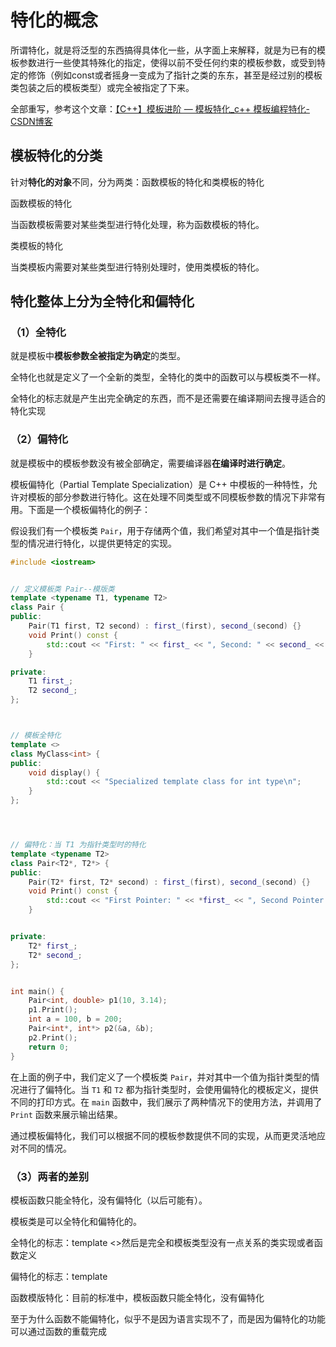 # 特化的概念

所谓特化，就是将泛型的东西搞得具体化一些，从字面上来解释，就是为已有的模板参数进行一些使其特殊化的指定，使得以前不受任何约束的模板参数，或受到特定的修饰（例如const或者摇身一变成为了指针之类的东东，甚至是经过别的模板类包装之后的模板类型）或完全被指定了下来。



全部重写，参考这个文章：[【C++】模板进阶 — 模板特化_c++ 模板编程特化-CSDN博客](https://blog.csdn.net/m0_63059866/article/details/127157524)

## 模板特化的分类

针对**特化的对象**不同，分为两类：函数模板的特化和类模板的特化

函数模板的特化

当函数模板需要对某些类型进行特化处理，称为函数模板的特化。

类模板的特化

当类模板内需要对某些类型进行特别处理时，使用类模板的特化。



## 特化整体上分为全特化和偏特化



### （1）全特化

就是模板中**模板参数全被指定为确定**的类型。

全特化也就是定义了一个全新的类型，全特化的类中的函数可以与模板类不一样。

全特化的标志就是产生出完全确定的东西，而不是还需要在编译期间去搜寻适合的特化实现



### （2）偏特化

就是模板中的模板参数没有被全部确定，需要编译器**在编译时进行确定**。

模板偏特化（Partial Template Specialization）是 C++ 中模板的一种特性，允许对模板的部分参数进行特化。这在处理不同类型或不同模板参数的情况下非常有用。下面是一个模板偏特化的例子：

假设我们有一个模板类 `Pair`，用于存储两个值，我们希望对其中一个值是指针类型的情况进行特化，以提供更特定的实现。



```c++
#include <iostream>


// 定义模板类 Pair--模版类
template <typename T1, typename T2>
class Pair {
public:
    Pair(T1 first, T2 second) : first_(first), second_(second) {}
    void Print() const {
        std::cout << "First: " << first_ << ", Second: " << second_ << std::endl;
    }

private:
    T1 first_;
    T2 second_;
};



// 模板全特化
template <>
class MyClass<int> {
public:
    void display() {
        std::cout << "Specialized template class for int type\n";
    }
};




// 偏特化：当 T1 为指针类型时的特化
template <typename T2>
class Pair<T2*, T2*> {
public:
    Pair(T2* first, T2* second) : first_(first), second_(second) {}
    void Print() const {
        std::cout << "First Pointer: " << *first_ << ", Second Pointer: " << *second_ << std::endl;
    }


private:
    T2* first_;
    T2* second_;
};


int main() {
    Pair<int, double> p1(10, 3.14);
    p1.Print();
    int a = 100, b = 200;
    Pair<int*, int*> p2(&a, &b);
    p2.Print();
    return 0;
}
```





在上面的例子中，我们定义了一个模板类 `Pair`，并对其中一个值为指针类型的情况进行了偏特化。当 `T1` 和 `T2` 都为指针类型时，会使用偏特化的模板定义，提供不同的打印方式。在 `main` 函数中，我们展示了两种情况下的使用方法，并调用了 `Print` 函数来展示输出结果。

通过模板偏特化，我们可以根据不同的模板参数提供不同的实现，从而更灵活地应对不同的情况。



### （3）两者的差别

模板函数只能全特化，没有偏特化（以后可能有）。

模板类是可以全特化和偏特化的。

全特化的标志：template <>然后是完全和模板类型没有一点关系的类实现或者函数定义

偏特化的标志：template

函数模版特化：目前的标准中，模板函数只能全特化，没有偏特化

至于为什么函数不能偏特化，似乎不是因为语言实现不了，而是因为偏特化的功能可以通过函数的重载完成